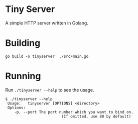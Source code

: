 # Tiny Server

A simple HTTP server written in Golang.

# Building

```shell
go build -o tinyserver  ./src/main.go
```

# Running

Run `./tinyserver --help` to see the usage.

```shell
$ ./tinyserver --help
 Usage:   tinyserver [OPTIONS] <directory>
 Options: 
    -p, --port The port number which you want to bind on.
                         (If omitted, use 80 by default)
```
